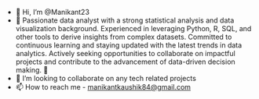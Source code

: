 - 👋 Hi, I’m @Manikant23
- 👀 Passionate data analyst with a strong statistical analysis and data visualization background. Experienced in leveraging Python, R, SQL, and other tools to derive insights from complex datasets. Committed to continuous learning and staying updated with the latest trends in data analytics. Actively seeking opportunities to collaborate on impactful projects and contribute to the advancement of data-driven decision making. 🌱
- 💞️ I’m looking to collaborate on any tech related projects
- 📫 How to reach me - manikantkaushik84@gmail.com

<!---
Manikant23/Manikant23 is a ✨ special ✨ repository because its `README.md` (this file) appears on your GitHub profile.
You can click the Preview link to take a look at your changes.
--->
